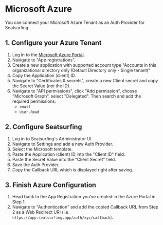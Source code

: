 # Microsoft Azure

You can connect your Microsoft Azure Tenant as an Auth Provider for Seatsurfing.

## 1. Configure your Azure Tenant
1. Log in to the [Microsoft Azure Portal](https://portal.azure.com/).
1. Navigate to "App registrations".
1. Create a new application with supported account type "Accounts in this organizational directory only (Default Directory only - Single tenant)"
1. Copy the Application (client) ID.
1. Navigate to "Certificates & secrets", create a new Client secret and copy the Secret Value (*not* the ID).
1. Navigate to "API permissions", click "Add permission", choose "Microsoft Graph", select "Delegated". Then search and add the required permissions:
    * ```email```
    * ```User.Read```

## 2. Configure Seatsurfing

1. Log in to Seatsurfing's Administrator UI.
1. Navigate to Settings and add a new Auth Provider.
1. Select the Microsoft template.
1. Paste the Application (client) ID into the "Client ID" field.
1. Paste the Secret Value into the "Client Secret" field.
1. Save the Auth Provider.
1. Copy the Callback URL which is displayed right after saving.

## 3. Finish Azure Configuration

1. Head back to the App Registration you've created in the Azure Portal in Step 1.
1. Navigate to "Authentication" and add the copied Callback URL from Step 2 as a Web Redirect URI (i.e. ```https://app.seatsurfing.app/auth/xyz/callback```).